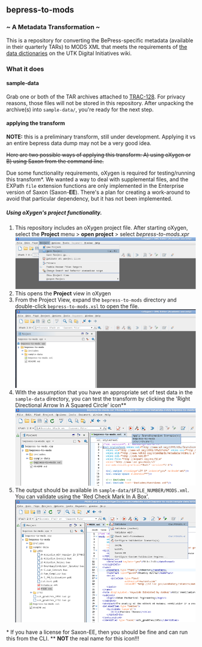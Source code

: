 ## bepress-to-mods ##
### ~ A Metadata Transformation ~ ###

This is a repository for converting the BePress-specific metadata (available in their quarterly TARs) to MODS XML that meets the requirements of [the data dictionaries](https://wiki.lib.utk.edu/display/DLP/2016+Migration+Data+Dictionaries) on the UTK Digital Initiatives wiki.

### What it does ###

#### sample-data ####
Grab one or both of the TAR archives attached to [TRAC-128](https://jira.lib.utk.edu/browse/TRAC-128). For privacy reasons, those files will not be stored in this repository. After unpacking the archive(s) into `sample-data/`, you're ready for the next step.

#### applying the transform ####
**NOTE:** this is a preliminary transform, still under development. Applying it vs an entire bepress data dump may not be a very good idea. 

~~Here are two possible ways of applying this transform: A) using oXygen or B) using Saxon from the command line.~~

Due some functionality requirements, oXygen is required for testing/running this transform\*. We wanted a way to deal with supplemental files, and the EXPath `file` extension functions are only implemented in the Enterprise version of Saxon (Saxon-**EE**). There's a plan for creating a work-around to avoid that particular dependency, but it has not been implemented.

##### Using oXygen's project functionality. #####
 
1. This repository includes an oXygen project file. After starting oXygen, select the **Project** menu > **open project** > select *bepress-to-mods.xpr*
![Open Project](./img/project-open-project.png)
2. This opens the **Project** view in oXygen
3. From the Project View, expand the `bepress-to-mods` directory and double-click `bepress-to-mods.xsl` to open the file.
![Open bepress-to-mods.xsl](./img/open-transform.png)
4. With the assumption that you have an appropriate set of test data in the `sample-data` directory, you can test the transform by clicking the 'Right Directional Arrow In A Squared Circle' icon\*\*
![Click!](./img/apply-transform-scenarios.png)
5. The output should be available in `sample-data/$FILE_NUMBER/MODS.xml`. You can validate using the 'Red Check Mark In A Box'.
![Validate Output](./img/validate-output.png)

\* If you have a license for Saxon-EE, then you should be fine and can run this from the CLI.
\*\* **NOT** the real name for this icon!!!
